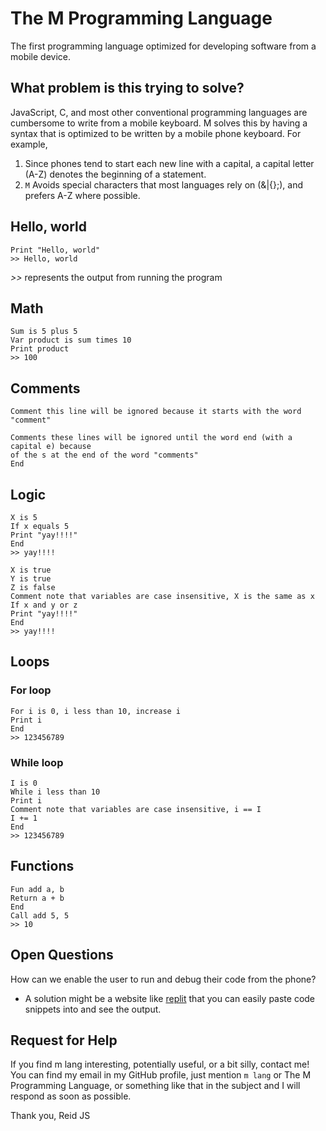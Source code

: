 # The M Programming Language
The first programming language optimized for developing software from a mobile device. 

## What problem is this trying to solve?
JavaScript, C, and most other conventional programming languages are cumbersome to write from a mobile keyboard. M solves this by having a syntax that is optimized to be written by a mobile phone keyboard. For example, 
1. Since phones tend to start each new line with a capital, a capital letter (A-Z) denotes the beginning of a statement. 
2. `M` Avoids special characters that most languages rely on (&|{};), and prefers A-Z where possible. 

## Hello, world
```
Print "Hello, world"
>> Hello, world
```
*>>* represents the output from running the program

## Math
```
Sum is 5 plus 5
Var product is sum times 10
Print product
>> 100
```

## Comments
```
Comment this line will be ignored because it starts with the word "comment"
```

```
Comments these lines will be ignored until the word end (with a capital e) because
of the s at the end of the word "comments"
End
```

## Logic
```
X is 5
If x equals 5
Print "yay!!!!"
End
>> yay!!!!
```

```
X is true
Y is true
Z is false
Comment note that variables are case insensitive, X is the same as x
If x and y or z
Print "yay!!!!"
End
>> yay!!!!
```

## Loops
### For loop
```
For i is 0, i less than 10, increase i
Print i
End
>> 123456789
```
### While loop
```
I is 0
While i less than 10
Print i
Comment note that variables are case insensitive, i == I
I += 1
End
>> 123456789
```

## Functions
```
Fun add a, b
Return a + b
End
Call add 5, 5
>> 10
```

## Open Questions
How can we enable the user to run and debug their code from the phone?
  - A solution might be a website like [replit](https://replit.com/) that you can easily paste code snippets into and see the output. 


## Request for Help
If you find m lang interesting, potentially useful, or a bit silly, contact me! You can find my email in my GitHub profile, just mention `m lang` or The M Programming Language, or something like that in the subject and I will respond as soon as possible. 

Thank you,
Reid JS
